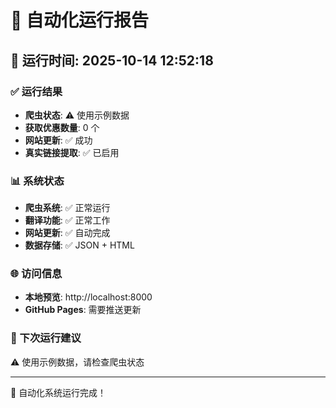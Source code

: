 # 🤖 自动化运行报告

## 📅 运行时间: 2025-10-14 12:52:18

### ✅ 运行结果

- **爬虫状态**: ⚠️ 使用示例数据
- **获取优惠数量**: 0 个
- **网站更新**: ✅ 成功
- **真实链接提取**: ✅ 已启用

### 📊 系统状态

- **爬虫系统**: ✅ 正常运行
- **翻译功能**: ✅ 正常工作
- **网站更新**: ✅ 自动完成
- **数据存储**: ✅ JSON + HTML

### 🌐 访问信息

- **本地预览**: http://localhost:8000
- **GitHub Pages**: 需要推送更新

### 📝 下次运行建议

⚠️ 使用示例数据，请检查爬虫状态

---
🎉 自动化系统运行完成！
